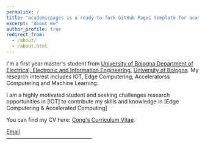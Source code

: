 ```yaml
---
permalink: /
title: "academicpages is a ready-to-fork GitHub Pages template for academic personal websites"
excerpt: "About me"
author_profile: true
redirect_from: 
  - /about/
  - /about.html
---
```


I'm a first year master's student from [University of Bologna Department of Electrical, Electronic and Information Engineering](https://dei.unibo.it/en), [University of Bologna](https://www.unibo.it/en). My research interest includes IOT, Edge Computering, Acceleratorss Computering and Machine Learning.

I am a highly motivated student and seeking challenges research opportunities in [IOT] to contribute my skills and knowledge in [Edge Computering & Accelerated Computing]

You can find my CV here: [Cong's Curriculum Vitae](../assets/Curriculum_Vitae.pdf).

[Email](cong.li2@studio.unibo.it)  
————————————————


